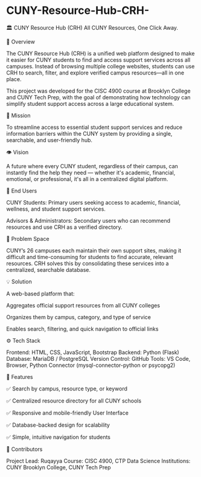 # CUNY-Resource-Hub-CRH-
🏛️ CUNY Resource Hub (CRH)
All CUNY Resources, One Click Away.

🌟 Overview

The CUNY Resource Hub (CRH) is a unified web platform designed to make it easier for CUNY students to find and access support services across all campuses.
Instead of browsing multiple college websites, students can use CRH to search, filter, and explore verified campus resources—all in one place.

This project was developed for the CISC 4900 course at Brooklyn College and CUNY Tech Prep, with the goal of demonstrating how technology can simplify student support access across a large educational system.

🎯 Mission

To streamline access to essential student support services and reduce information barriers within the CUNY system by providing a single, searchable, and user-friendly hub.

👁️ Vision

A future where every CUNY student, regardless of their campus, can instantly find the help they need — whether it's academic, financial, emotional, or professional, it's all in a centralized digital platform.

👥 End Users

CUNY Students: Primary users seeking access to academic, financial, wellness, and student support services.

Advisors & Administrators: Secondary users who can recommend resources and use CRH as a verified directory.

🧩 Problem Space

CUNY’s 26 campuses each maintain their own support sites, making it difficult and time-consuming for students to find accurate, relevant resources.
CRH solves this by consolidating these services into a centralized, searchable database.

💡 Solution

A web-based platform that:

Aggregates official support resources from all CUNY colleges

Organizes them by campus, category, and type of service

Enables search, filtering, and quick navigation to official links

⚙️ Tech Stack

Frontend: HTML, CSS, JavaScript, Bootstrap
Backend: Python (Flask)
Database: MariaDB / PostgreSQL
Version Control: GitHub
Tools: VS Code, Browser, Python Connector (mysql-connector-python or psycopg2)

🧠 Features

✅ Search by campus, resource type, or keyword

✅ Centralized resource directory for all CUNY schools

✅ Responsive and mobile-friendly User Interface

✅ Database-backed design for scalability

✅ Simple, intuitive navigation for students

🤝 Contributors

Project Lead: Ruqayya 
Course: CISC 4900, CTP Data Science
Institutions: CUNY Brooklyn College, CUNY Tech Prep
